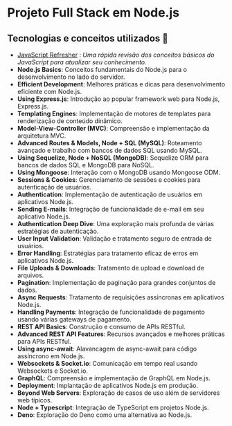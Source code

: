 # Projeto Full Stack em Node.js

## Tecnologias e conceitos utilizados 🚀

- [JavaScript Refresher](js-quick-refresher/) : *Uma rápida revisão dos conceitos básicos do JavaScript para atualizar seu conhecimento.*
- **Node.js Basics**: Conceitos fundamentais do Node.js para o desenvolvimento no lado do servidor.
- **Efficient Development**: Melhores práticas e dicas para desenvolvimento eficiente com Node.js.
- **Using Express.js**: Introdução ao popular framework web para Node.js, Express.js.
- **Templating Engines**: Implementação de motores de templates para renderização de conteúdo dinâmico.
- **Model-View-Controller (MVC)**: Compreensão e implementação da arquitetura MVC.
- **Advanced Routes & Models, Node + SQL (MySQL)**: Roteamento avançado e trabalho com bancos de dados SQL usando MySQL.
- **Using Sequelize, Node + NoSQL (MongoDB)**: Sequelize ORM para bancos de dados SQL e MongoDB para NoSQL.
- **Using Mongoose**: Interação com o MongoDB usando Mongoose ODM.
- **Sessions & Cookies**: Gerenciamento de sessões e cookies para autenticação de usuários.
- **Authentication**: Implementação de autenticação de usuários em aplicativos Node.js.
- **Sending E-mails**: Integração de funcionalidade de e-mail em seu aplicativo Node.js.
- **Authentication Deep Dive**: Uma exploração mais profunda de várias estratégias de autenticação.
- **User Input Validation**: Validação e tratamento seguro de entrada de usuários.
- **Error Handling**: Estratégias para tratamento eficaz de erros em aplicativos Node.js.
- **File Uploads & Downloads**: Tratamento de upload e download de arquivos.
- **Pagination**: Implementação de paginação para grandes conjuntos de dados.
- **Async Requests**: Tratamento de requisições assíncronas em aplicativos Node.js.
- **Handling Payments**: Integração de funcionalidade de pagamento usando várias gateways de pagamento.
- **REST API Basics**: Construção e consumo de APIs RESTful.
- **Advanced REST API Features**: Recursos avançados e melhores práticas para APIs RESTful.
- **Using async-await**: Alavancagem de async-await para código assíncrono em Node.js.
- **Websockets & Socket.io**: Comunicação em tempo real usando Websockets e Socket.io.
- **GraphQL**: Compreensão e implementação de GraphQL em Node.js.
- **Deployment**: Implantação de aplicativos Node.js em produção.
- **Beyond Web Servers**: Exploração de casos de uso além de servidores web típicos.
- **Node + Typescript**: Integração de TypeScript em projetos Node.js.
- **Deno**: Exploração do Deno como uma alternativa ao Node.js.
